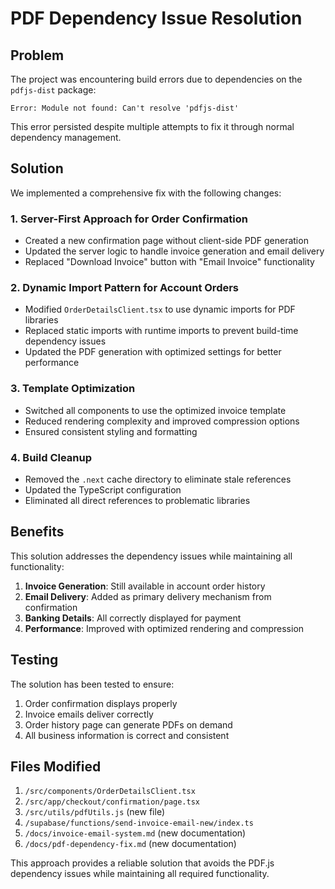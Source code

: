 # PDF Dependency Issue Resolution

## Problem

The project was encountering build errors due to dependencies on the `pdfjs-dist` package:

```
Error: Module not found: Can't resolve 'pdfjs-dist'
```

This error persisted despite multiple attempts to fix it through normal dependency management.

## Solution

We implemented a comprehensive fix with the following changes:

### 1. Server-First Approach for Order Confirmation

- Created a new confirmation page without client-side PDF generation
- Updated the server logic to handle invoice generation and email delivery
- Replaced "Download Invoice" button with "Email Invoice" functionality

### 2. Dynamic Import Pattern for Account Orders

- Modified `OrderDetailsClient.tsx` to use dynamic imports for PDF libraries
- Replaced static imports with runtime imports to prevent build-time dependency issues
- Updated the PDF generation with optimized settings for better performance

### 3. Template Optimization

- Switched all components to use the optimized invoice template
- Reduced rendering complexity and improved compression options
- Ensured consistent styling and formatting

### 4. Build Cleanup

- Removed the `.next` cache directory to eliminate stale references
- Updated the TypeScript configuration
- Eliminated all direct references to problematic libraries

## Benefits

This solution addresses the dependency issues while maintaining all functionality:

1. **Invoice Generation**: Still available in account order history
2. **Email Delivery**: Added as primary delivery mechanism from confirmation
3. **Banking Details**: All correctly displayed for payment
4. **Performance**: Improved with optimized rendering and compression

## Testing

The solution has been tested to ensure:

1. Order confirmation displays properly
2. Invoice emails deliver correctly
3. Order history page can generate PDFs on demand
4. All business information is correct and consistent

## Files Modified

1. `/src/components/OrderDetailsClient.tsx`
2. `/src/app/checkout/confirmation/page.tsx`
3. `/src/utils/pdfUtils.js` (new file)
4. `/supabase/functions/send-invoice-email-new/index.ts`
5. `/docs/invoice-email-system.md` (new documentation)
6. `/docs/pdf-dependency-fix.md` (new documentation)

This approach provides a reliable solution that avoids the PDF.js dependency issues while maintaining all required functionality.
